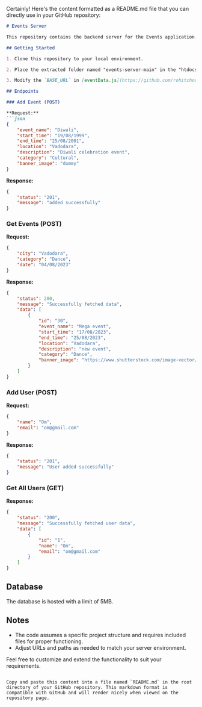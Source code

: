 Certainly! Here's the content formatted as a README.md file that you can directly use in your GitHub repository:

```markdown
# Events Server

This repository contains the backend server for the Events application. It provides endpoints to add events, retrieve event data, add users, and retrieve user data.

## Getting Started

1. Clone this repository to your local environment.

2. Place the extracted folder named "events-server-main" in the "htdocs" directory of your XAMPP or any web server.

3. Modify the `BASE_URL` in [eventData.js](https://github.com/rohitchouhan35/events-client/blob/main/src/services/eventData.js) if needed. The default value is `const BASE_URL_LOCAL = "http://localhost/events-server-main";`.

## Endpoints

### Add Event (POST)

**Request:**
```json
{
    "event_name": "Diwali",
    "start_time": "19/08/1999",
    "end_time": "25/08/2001",
    "location": "Vadodara",
    "description": "Diwali celebration event",
    "category": "Cultural",
    "banner_image": "dummy"
}
```

**Response:**
```json
{
    "status": "201",
    "message": "added successfully"
}
```

### Get Events (POST)

**Request:**
```json
{
    "city": "Vadodara",
    "category": "Dance",
    "date": "04/08/2023"
}
```

**Response:**
```json
{
    "status": 200,
    "message": "Successfully fetched data",
    "data": [
        {
            "id": "30",
            "event_name": "Mega event",
            "start_time": "17/08/2023",
            "end_time": "25/08/2023",
            "location": "Vadodara",
            "description": "new event",
            "category": "Dance",
            "banner_image": "https://www.shutterstock.com/image-vector/music-event-banner-design-template-600w-1551185741.jpg"
        }
    ]
}
```

### Add User (POST)

**Request:**
```json
{
    "name": "Om",
    "email": "om@gmail.com"
}
```

**Response:**
```json
{
    "status": "201",
    "message": "User added successfully"
}
```

### Get All Users (GET)

**Response:**
```json
{
    "status": "200",
    "message": "Successfully fetched user data",
    "data": [
        {
            "id": "1",
            "name": "Om",
            "email": "om@gmail.com"
        }
    ]
}
```

## Database

The database is hosted with a limit of 5MB.

## Notes

- The code assumes a specific project structure and requires included files for proper functioning.
- Adjust URLs and paths as needed to match your server environment.

Feel free to customize and extend the functionality to suit your requirements.
```

Copy and paste this content into a file named `README.md` in the root directory of your GitHub repository. This markdown format is compatible with GitHub and will render nicely when viewed on the repository page.
